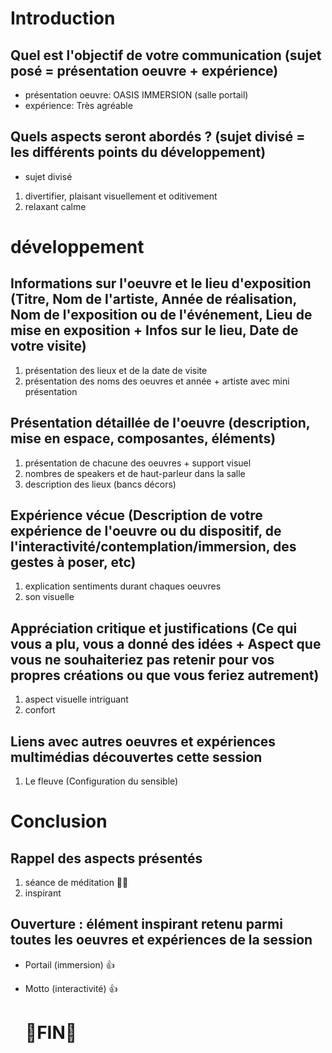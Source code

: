 # Introduction


##  Quel est l'objectif de votre communication (sujet posé = présentation oeuvre + expérience)
- présentation oeuvre: OASIS IMMERSION (salle portail)
- expérience: Très agréable 
## Quels aspects seront abordés ? (sujet divisé = les différents points du développement)
- sujet divisé
1. divertifier, plaisant visuellement et oditivement
2. relaxant calme

# développement
## Informations sur l'oeuvre et le lieu d'exposition (Titre, Nom de l'artiste, Année de réalisation, Nom de l'exposition ou de l'événement, Lieu de mise en exposition + Infos sur le lieu, Date de votre visite)

 1. présentation des lieux et de la date de visite
 2. présentation des noms des oeuvres et année + artiste avec mini présentation
 
##  Présentation détaillée de l'oeuvre (description, mise en espace, composantes, éléments)


1. présentation de chacune des oeuvres + support visuel 
2. nombres de speakers et de haut-parleur dans la salle
3. description des lieux (bancs décors)

## Expérience vécue (Description de votre expérience de l'oeuvre ou du dispositif, de l'interactivité/contemplation/immersion, des gestes à poser, etc)

1. explication sentiments durant chaques oeuvres
2. son visuelle 

## Appréciation critique et justifications (Ce qui vous a plu, vous a donné des idées + Aspect que vous ne souhaiteriez pas retenir pour vos propres créations ou que vous feriez autrement)

1. aspect visuelle intriguant
2. confort

## Liens avec autres oeuvres et expériences multimédias découvertes cette session
1. Le fleuve (Configuration du sensible)
# Conclusion 
## Rappel des aspects présentés
1. séance de méditation 🧘‍♂️
2. inspirant
## Ouverture : élément inspirant retenu parmi toutes les oeuvres et expériences de la session
- Portail (immersion) 👍
- Motto (interactivité) 👍

  
  # 🥇FIN🥇
